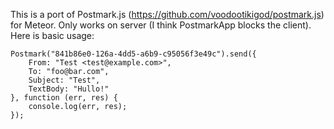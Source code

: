 This is a port of Postmark.js (https://github.com/voodootikigod/postmark.js) for Meteor. Only works on server (I think PostmarkApp blocks the client). Here is basic usage:

	Postmark("841b86e0-126a-4dd5-a6b9-c95056f3e49c").send({
		From: "Test <test@example.com>",
		To: "foo@bar.com",
		Subject: "Test",
		TextBody: "Hullo!"
	}, function (err, res) {
		console.log(err, res);
	});